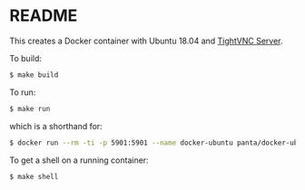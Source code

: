 README
======

This creates a Docker container with Ubuntu 18.04 and [TightVNC Server](https://tightvnc.com).

To build:

```bash
$ make build
```

To run:

```bash
$ make run
```

which is a shorthand for:

```bash
$ docker run --rm -ti -p 5901:5901 --name docker-ubuntu panta/docker-ubuntu-vnc:latest
```

To get a shell on a running container:

```bash
$ make shell
```
